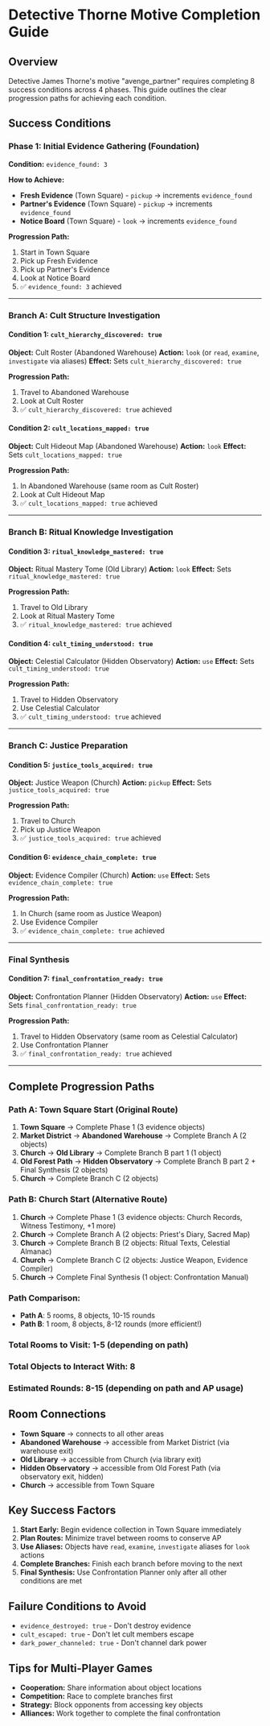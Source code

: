 # Detective Thorne Motive Completion Guide

## Overview
Detective James Thorne's motive "avenge_partner" requires completing 8 success conditions across 4 phases. This guide outlines the clear progression paths for achieving each condition.

## Success Conditions

### Phase 1: Initial Evidence Gathering (Foundation)
**Condition:** `evidence_found: 3`

**How to Achieve:**
- **Fresh Evidence** (Town Square) - `pickup` → increments `evidence_found`
- **Partner's Evidence** (Town Square) - `pickup` → increments `evidence_found`  
- **Notice Board** (Town Square) - `look` → increments `evidence_found`

**Progression Path:**
1. Start in Town Square
2. Pick up Fresh Evidence
3. Pick up Partner's Evidence
4. Look at Notice Board
5. ✅ `evidence_found: 3` achieved

---

### Branch A: Cult Structure Investigation

#### Condition 1: `cult_hierarchy_discovered: true`
**Object:** Cult Roster (Abandoned Warehouse)
**Action:** `look` (or `read`, `examine`, `investigate` via aliases)
**Effect:** Sets `cult_hierarchy_discovered: true`

**Progression Path:**
1. Travel to Abandoned Warehouse
2. Look at Cult Roster
3. ✅ `cult_hierarchy_discovered: true` achieved

#### Condition 2: `cult_locations_mapped: true`
**Object:** Cult Hideout Map (Abandoned Warehouse)
**Action:** `look`
**Effect:** Sets `cult_locations_mapped: true`

**Progression Path:**
1. In Abandoned Warehouse (same room as Cult Roster)
2. Look at Cult Hideout Map
3. ✅ `cult_locations_mapped: true` achieved

---

### Branch B: Ritual Knowledge Investigation

#### Condition 3: `ritual_knowledge_mastered: true`
**Object:** Ritual Mastery Tome (Old Library)
**Action:** `look`
**Effect:** Sets `ritual_knowledge_mastered: true`

**Progression Path:**
1. Travel to Old Library
2. Look at Ritual Mastery Tome
3. ✅ `ritual_knowledge_mastered: true` achieved

#### Condition 4: `cult_timing_understood: true`
**Object:** Celestial Calculator (Hidden Observatory)
**Action:** `use`
**Effect:** Sets `cult_timing_understood: true`

**Progression Path:**
1. Travel to Hidden Observatory
2. Use Celestial Calculator
3. ✅ `cult_timing_understood: true` achieved

---

### Branch C: Justice Preparation

#### Condition 5: `justice_tools_acquired: true`
**Object:** Justice Weapon (Church)
**Action:** `pickup`
**Effect:** Sets `justice_tools_acquired: true`

**Progression Path:**
1. Travel to Church
2. Pick up Justice Weapon
3. ✅ `justice_tools_acquired: true` achieved

#### Condition 6: `evidence_chain_complete: true`
**Object:** Evidence Compiler (Church)
**Action:** `use`
**Effect:** Sets `evidence_chain_complete: true`

**Progression Path:**
1. In Church (same room as Justice Weapon)
2. Use Evidence Compiler
3. ✅ `evidence_chain_complete: true` achieved

---

### Final Synthesis

#### Condition 7: `final_confrontation_ready: true`
**Object:** Confrontation Planner (Hidden Observatory)
**Action:** `use`
**Effect:** Sets `final_confrontation_ready: true`

**Progression Path:**
1. Travel to Hidden Observatory (same room as Celestial Calculator)
2. Use Confrontation Planner
3. ✅ `final_confrontation_ready: true` achieved

---

## Complete Progression Paths

### Path A: Town Square Start (Original Route)
1. **Town Square** → Complete Phase 1 (3 evidence objects)
2. **Market District** → **Abandoned Warehouse** → Complete Branch A (2 objects)
3. **Church** → **Old Library** → Complete Branch B part 1 (1 object)
4. **Old Forest Path** → **Hidden Observatory** → Complete Branch B part 2 + Final Synthesis (2 objects)
5. **Church** → Complete Branch C (2 objects)

### Path B: Church Start (Alternative Route)
1. **Church** → Complete Phase 1 (3 evidence objects: Church Records, Witness Testimony, +1 more)
2. **Church** → Complete Branch A (2 objects: Priest's Diary, Sacred Map)
3. **Church** → Complete Branch B (2 objects: Ritual Texts, Celestial Almanac)
4. **Church** → Complete Branch C (2 objects: Justice Weapon, Evidence Compiler)
5. **Church** → Complete Final Synthesis (1 object: Confrontation Manual)

### Path Comparison:
- **Path A**: 5 rooms, 8 objects, 10-15 rounds
- **Path B**: 1 room, 8 objects, 8-12 rounds (more efficient!)

### Total Rooms to Visit: 1-5 (depending on path)
### Total Objects to Interact With: 8
### Estimated Rounds: 8-15 (depending on path and AP usage)

## Room Connections
- **Town Square** → connects to all other areas
- **Abandoned Warehouse** → accessible from Market District (via warehouse exit)
- **Old Library** → accessible from Church (via library exit)
- **Hidden Observatory** → accessible from Old Forest Path (via observatory exit, hidden)
- **Church** → accessible from Town Square

## Key Success Factors
1. **Start Early:** Begin evidence collection in Town Square immediately
2. **Plan Routes:** Minimize travel between rooms to conserve AP
3. **Use Aliases:** Objects have `read`, `examine`, `investigate` aliases for `look` actions
4. **Complete Branches:** Finish each branch before moving to the next
5. **Final Synthesis:** Use Confrontation Planner only after all other conditions are met

## Failure Conditions to Avoid
- `evidence_destroyed: true` - Don't destroy evidence
- `cult_escaped: true` - Don't let cult members escape
- `dark_power_channeled: true` - Don't channel dark power

## Tips for Multi-Player Games
- **Cooperation:** Share information about object locations
- **Competition:** Race to complete branches first
- **Strategy:** Block opponents from accessing key objects
- **Alliances:** Work together to complete the final confrontation
